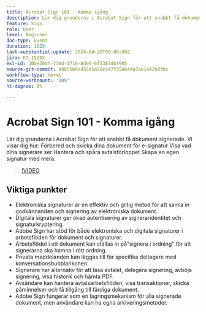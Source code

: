 ```yaml
---
title: Acrobat Sign 101 - Komma igång
description: Lär dig grunderna i Acrobat Sign för att snabbt få dokument signerade.
feature: Sign
role: User
level: Beginner
doc-type: Event
duration: 1623
last-substantial-update: 2024-04-30T00:00:00Z
jira: KT-15292
exl-id: 30be76bf-738d-4716-8de6-6f5387dbf905
source-git-commit: a9055b8c455e5a28cc47f350644a7ae1a428d9bc
workflow-type: tm+mt
source-wordcount: '189'
ht-degree: 0%

---
```


# Acrobat Sign 101 - Komma igång

Lär dig grunderna i Acrobat Sign för att snabbt få dokument signerade. Vi visar dig hur: Förbered och skicka dina dokument för e-signatur Visa vad dina signerare ser Hantera och spåra avtalsförloppet Skapa en egen signatur med mera.

>[!VIDEO](https://video.tv.adobe.com/v/3455469/?learn=on&captions=swe)

## Viktiga punkter

* Elektroniska signaturer är en effektiv och giltig metod för att samla in godkännanden och signering av elektroniska dokument.
* Digitala signaturer ger ökad autentisering av signeraridentitet och signaturkryptering.
* Adobe Sign har stöd för både elektroniska och digitala signaturer i arbetsflöden för dokument och signaturer.
* Arbetsflödet i ett dokument kan ställas in på&quot;signera i ordning&quot; för att signerarna ska hamna i rätt ordning.
* Privata meddelanden kan läggas till för specifika deltagare med konversationsbubblarikonen.
* Signerare har alternativ för att läsa avtalet, delegera signering, avböja signering, visa historik och hämta PDF.
* Avsändare kan hantera avtalsarbetsflöden, visa transaktioner, skicka påminnelser och få tillgång till färdiga dokument.
* Adobe Sign fungerar som en lagringsmekanism för alla signerade dokument, men användare kan ha egna arkiveringsmetoder.
